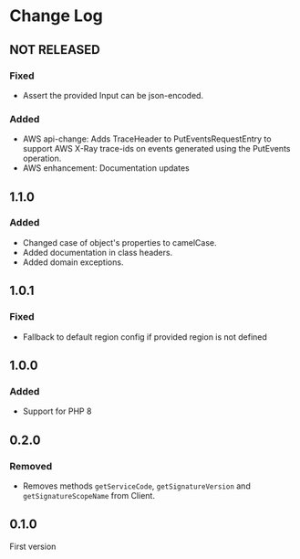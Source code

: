 # Change Log

## NOT RELEASED

### Fixed

- Assert the provided Input can be json-encoded.

### Added

- AWS api-change: Adds TraceHeader to PutEventsRequestEntry to support AWS X-Ray trace-ids on events generated using the PutEvents operation.
- AWS enhancement: Documentation updates

## 1.1.0

### Added

- Changed case of object's properties to camelCase.
- Added documentation in class headers.
- Added domain exceptions.

## 1.0.1

### Fixed

- Fallback to default region config if provided region is not defined

## 1.0.0

### Added

- Support for PHP 8

## 0.2.0

### Removed

- Removes methods `getServiceCode`, `getSignatureVersion` and `getSignatureScopeName` from Client.

## 0.1.0

First version
